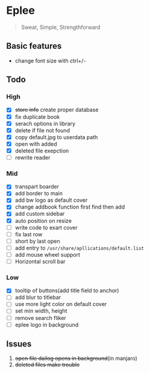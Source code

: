 # Eplee
>Sweat, Simple, Strengthforward

## Basic features
- change font size with ctrl+/-

## Todo

### High

- [x] ~~store info~~ create proper database
- [x] fix duplicate book
- [x] serach options in library
- [x] delete if file not found
- [x] copy default.jpg to userdata path
- [x] open with added
- [x] deleted file exepction
- [ ] rewrite reader

### Mid
- [x] transpart boarder
- [x] add border to main
- [x] add bw logo as default cover
- [x] change addbook function first find then add 
- [x] add custom sidebar
- [x] auto position on resize
- [ ] write code to exart cover
- [ ] fix last row
- [ ] short by last open
- [ ] add entry to `/usr/share/apllications/default.list`
- [ ] add mouse wheel support
- [ ] Horizontal scroll bar

### Low
- [x] tooltip of buttons(add title field to anchor)
- [ ] add blur to titlebar
- [ ] use more light color on default cover
- [ ] set min width, height
- [ ] remove search fliker
- [ ] eplee logo in background 

## Issues
1. ~~open file dailog opens in background~~(in manjaro)
2. ~~deleted files make trouble~~
